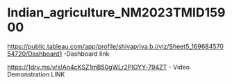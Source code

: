 # Indian_agriculture_NM2023TMID15900
https://public.tableau.com/app/profile/shivapriya.b.i/viz/Sheet5_16968457054720/Dashboard1  -Dashboard link


https://1drv.ms/v/s!An4cKSZ1mB50gWLr2PIOYY-794ZT   - Video Demonstration LINK
